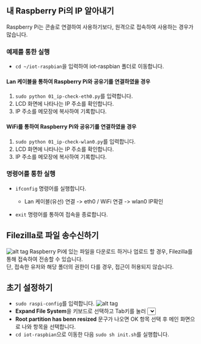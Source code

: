 ## 내 Raspberry Pi의 IP 알아내기
Raspberry Pi는 콘솔로 연결하여 사용하기보다, 원격으로 접속하여 사용하는 경우가 많습니다.
### 예제를 통한 실행
* `cd ~/iot-raspbian`을 입력하여 iot-raspbian 폴더로 이동합니다.
#### Lan 케이블을 통하여 Raspberry Pi와 공유기를 연결하였을 경우
1. `sudo python 01_ip-check-eth0.py`를 입력합니다.
2. LCD 화면에 나타나는 IP 주소를 확인합니다.
3. IP 주소를 메모장에 복사하여 기록합니다.
#### WiFi를 통하여 Raspberry Pi와 공유기를 연결하였을 경우
1. `sudo python 01_ip-check-wlan0.py`를 입력합니다.
2. LCD 화면에 나타나는 IP 주소를 확인합니다.
3. IP 주소를 메모장에 복사하여 기록합니다.
### 명령어를 통한 실행
* `ifconfig` 명령어를 실행합니다.
  * Lan 케이블(유선) 연결 -> eth0 / WiFi 연결 -> wlan0 IP확인

* `exit` 명령어를 통하여 접속을 종료합니다.

## Filezilla로 파일 송수신하기
![alt tag](https://github.com/janghe11/IoT_Hands-On-Lab/blob/master/pictures/006_Filezilla_001.png)
Raspberry Pi에 있는 파일을 다운로드 하거나 업로드 할 경우, Filezilla를 통해 접속하여 전송할 수 있습니다.<br />
단, 접속한 유저와 해당 폴더의 권한이 다를 경우, 접근이 허용되지 않습니다.

## 초기 설정하기
* `sudo raspi-config`를 입력합니다.
![alt tag](https://github.com/janghe11/IoT_Hands-On-Lab/blob/master/pictures/006_raspi-config_001.png)
* **Expand File System**을 키보드로 선택하고 Tab키를 눌러 <Select> 항목으로 이동 후 Enter로 실행합니다.
![alt tag](https://github.com/janghe11/IoT_Hands-On-Lab/blob/master/pictures/006_raspi-config_002.png)
* **Root partition has benn resized** 문구가 나오면 OK 항목 선택 후 메인 화면으로 나와 <Finish> 항목을 선택합니다.
* `cd iot-raspbian`으로 이동한 다음 `sudo sh init.sh`를 실행합니다.
